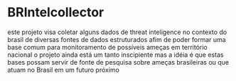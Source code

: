 # BRIntelcollector

este projeto visa coletar alguns dados de threat inteligence no contexto do brasil de diversas fontes de dados estruturados afim de poder formar uma base comum para monitoramento de possíveis ameças em território nacional o projeto ainda está um tanto inscipiente mas a idéia é que estas bases possam servir de fonte de pesquisa sobre ameças brasileiras ou que atuam no Brasil em um futuro próximo
